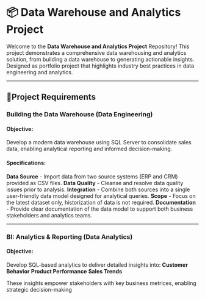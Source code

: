 # 📦 Data Warehouse and Analytics Project

Welcome to the **Data Warehouse and Analytics Project** Repository!
This project demonstrates a comprehensive data warehousing and analytics solution, from building a data warehouse to generating actionable insights. Designed as portfolio project that highlights industry best practices in data engineering and analytics.

---

## 🚀Project Requirements

### Building the Data Warehouse (Data Engineering)

#### Objective:
Develop a modern data warehouse using SQL Server to consolidate sales data, enabling analytical reporting and informed decision-making.

#### Specifications:
 **Data Source** - Import data from two source systems (ERP and CRM) provided as CSV files.
 **Data Quality** - Cleanse and resolve data quality issues prior to analysis.
 **Integration** - Combine both sources into a single user-friendly data model designed for analytical queries.
 **Scope** - Focus on the latest dataset only, historization of data is not required.
 **Documentation** - Provide clear documentation of the data model to support both business stakeholders and analytics teams.

---

### BI: Analytics & Reporting (Data Analytics)

#### Objective:
Develop SQL-based analytics to deliver detailed insights into:
 **Customer Behavior**
 **Product Performance**
 **Sales Trends**

These insights empower stakeholders with key business metrices, enabling strategic decision-making
